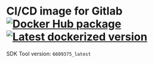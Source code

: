 # CI/CD image for Gitlab [![Docker Hub package](https://img.shields.io/docker/automated/lionzxy/gitlab-ci-emulator.svg)](https://hub.docker.com/r/lionzxy/gitlab-ci-emulator "Automated build on Docker Hub") [![Latest dockerized version](https://images.microbadger.com/badges/version/lionzxy/gitlab-ci-emulator.svg)](https://hub.docker.com/repository/docker/lionzxy/gitlab-ci-emulator/tags?page=1&name=latest "Latest image on Docker Hub")

SDK Tool version: `6609375_latest`